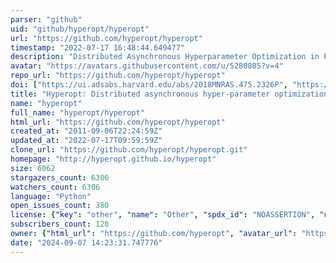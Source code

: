 ```yaml
---
parser: "github"
uid: "github/hyperopt/hyperopt"
url: "https://github.com/hyperopt/hyperopt"
timestamp: "2022-07-17 16:48:44.649477"
description: "Distributed Asynchronous Hyperparameter Optimization in Python"
avatar: "https://avatars.githubusercontent.com/u/5280805?v=4"
repo_url: "https://github.com/hyperopt/hyperopt"
doi: ["https://ui.adsabs.harvard.edu/abs/2018MNRAS.475.2326P", "https://proceedings.mlr.press/v28/bergstra13.html", "https://ui.adsabs.harvard.edu/abs/2022ascl.soft05008B/abstract"]
title: "Hyperopt: Distributed asynchronous hyper-parameter optimization"
name: "hyperopt"
full_name: "hyperopt/hyperopt"
html_url: "https://github.com/hyperopt/hyperopt"
created_at: "2011-09-06T22:24:59Z"
updated_at: "2022-07-17T09:59:59Z"
clone_url: "https://github.com/hyperopt/hyperopt.git"
homepage: "http://hyperopt.github.io/hyperopt"
size: 6062
stargazers_count: 6306
watchers_count: 6306
language: "Python"
open_issues_count: 380
license: {"key": "other", "name": "Other", "spdx_id": "NOASSERTION", "url": null, "node_id": "MDc6TGljZW5zZTA="}
subscribers_count: 128
owner: {"html_url": "https://github.com/hyperopt", "avatar_url": "https://avatars.githubusercontent.com/u/5280805?v=4", "login": "hyperopt", "type": "Organization"}
date: "2024-09-07 14:23:31.747776"
---
```

